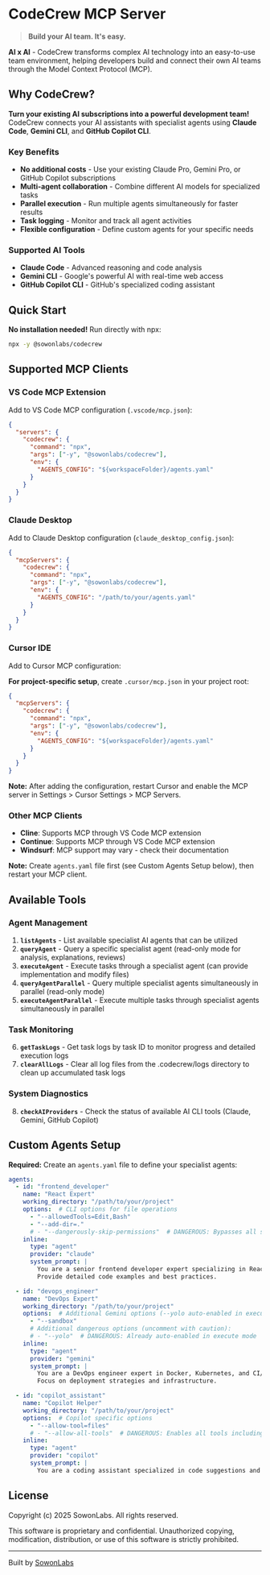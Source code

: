 # CodeCrew MCP Server

> **Build your AI team. It's easy.**

**AI x AI** - CodeCrew transforms complex AI technology into an easy-to-use team environment, helping developers build and connect their own AI teams through the Model Context Protocol (MCP).

## Why CodeCrew?

**Turn your existing AI subscriptions into a powerful development team!** CodeCrew connects your AI assistants with specialist agents using **Claude Code**, **Gemini CLI**, and **GitHub Copilot CLI**.

### Key Benefits
- **No additional costs** - Use your existing Claude Pro, Gemini Pro, or GitHub Copilot subscriptions
- **Multi-agent collaboration** - Combine different AI models for specialized tasks
- **Parallel execution** - Run multiple agents simultaneously for faster results
- **Task logging** - Monitor and track all agent activities
- **Flexible configuration** - Define custom agents for your specific needs

### Supported AI Tools
- **Claude Code** - Advanced reasoning and code analysis
- **Gemini CLI** - Google's powerful AI with real-time web access
- **GitHub Copilot CLI** - GitHub's specialized coding assistant

## Quick Start

**No installation needed!** Run directly with npx:

```bash
npx -y @sowonlabs/codecrew
```

## Supported MCP Clients

### VS Code MCP Extension
Add to VS Code MCP configuration (`.vscode/mcp.json`):

```json
{
  "servers": {
    "codecrew": {
      "command": "npx",
      "args": ["-y", "@sowonlabs/codecrew"],
      "env": {
        "AGENTS_CONFIG": "${workspaceFolder}/agents.yaml"
      }
    }
  }
}
```

### Claude Desktop
Add to Claude Desktop configuration (`claude_desktop_config.json`):

```json
{
  "mcpServers": {
    "codecrew": {
      "command": "npx",
      "args": ["-y", "@sowonlabs/codecrew"],
      "env": {
        "AGENTS_CONFIG": "/path/to/your/agents.yaml"
      }
    }
  }
}
```

### Cursor IDE
Add to Cursor MCP configuration:

**For project-specific setup**, create `.cursor/mcp.json` in your project root:

```json
{
  "mcpServers": {
    "codecrew": {
      "command": "npx",
      "args": ["-y", "@sowonlabs/codecrew"],
      "env": {
        "AGENTS_CONFIG": "${workspaceFolder}/agents.yaml"
      }
    }
  }
}
```

**Note:** After adding the configuration, restart Cursor and enable the MCP server in Settings > Cursor Settings > MCP Servers.

### Other MCP Clients
- **Cline**: Supports MCP through VS Code MCP extension
- **Continue**: Supports MCP through VS Code MCP extension  
- **Windsurf**: MCP support may vary - check their documentation

**Note:** Create `agents.yaml` file first (see Custom Agents Setup below), then restart your MCP client.

## Available Tools

### Agent Management
1. **`listAgents`** - List available specialist AI agents that can be utilized
2. **`queryAgent`** - Query a specific specialist agent (read-only mode for analysis, explanations, reviews)
3. **`executeAgent`** - Execute tasks through a specialist agent (can provide implementation and modify files)
4. **`queryAgentParallel`** - Query multiple specialist agents simultaneously in parallel (read-only mode)
5. **`executeAgentParallel`** - Execute multiple tasks through specialist agents simultaneously in parallel

### Task Monitoring
6. **`getTaskLogs`** - Get task logs by task ID to monitor progress and detailed execution logs
7. **`clearAllLogs`** - Clear all log files from the .codecrew/logs directory to clean up accumulated task logs

### System Diagnostics  
8. **`checkAIProviders`** - Check the status of available AI CLI tools (Claude, Gemini, GitHub Copilot)

## Custom Agents Setup

**Required:** Create an `agents.yaml` file to define your specialist agents:

```yaml
agents:
  - id: "frontend_developer"
    name: "React Expert"
    working_directory: "/path/to/your/project"
    options:  # CLI options for file operations
      - "--allowedTools=Edit,Bash"
      - "--add-dir=."
      # - "--dangerously-skip-permissions"  # DANGEROUS: Bypasses all safety checks
    inline:
      type: "agent"
      provider: "claude"
      system_prompt: |
        You are a senior frontend developer expert specializing in React.
        Provide detailed code examples and best practices.

  - id: "devops_engineer"
    name: "DevOps Expert"
    working_directory: "/path/to/your/project"
    options:  # Additional Gemini options (--yolo auto-enabled in execute mode)
      - "--sandbox"
      # Additional dangerous options (uncomment with caution):
      # - "--yolo"  # DANGEROUS: Already auto-enabled in execute mode
    inline:
      type: "agent"
      provider: "gemini"
      system_prompt: |
        You are a DevOps engineer expert in Docker, Kubernetes, and CI/CD.
        Focus on deployment strategies and infrastructure.

  - id: "copilot_assistant"
    name: "Copilot Helper"
    working_directory: "/path/to/your/project"
    options:  # Copilot specific options
      - "--allow-tool=files"
      # - "--allow-all-tools"  # DANGEROUS: Enables all tools including system access
    inline:
      type: "agent"
      provider: "copilot"
      system_prompt: |
        You are a coding assistant specialized in code suggestions and reviews.
```

## License

Copyright (c) 2025 SowonLabs. All rights reserved.

This software is proprietary and confidential. Unauthorized copying, modification, distribution, or use of this software is strictly prohibited.

---

Built by [SowonLabs](https://github.com/sowonlabs)
